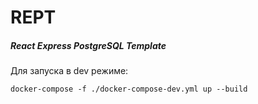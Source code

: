 # REPT
##### React Express PostgreSQL Template

Для запуска в dev режиме:
```shell
docker-compose -f ./docker-compose-dev.yml up --build
```